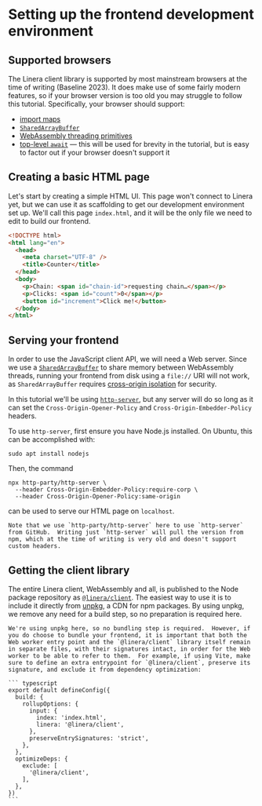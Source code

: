 # Setting up the frontend development environment

## Supported browsers

The Linera client library is supported by most mainstream browsers at the time
of writing (Baseline 2023). It does make use of some fairly modern features, so
if your browser version is too old you may struggle to follow this tutorial.
Specifically, your browser should support:

- [import maps](https://caniuse.com/import-maps)
- [`SharedArrayBuffer`](https://caniuse.com/sharedarraybuffer)
- [WebAssembly threading primitives](https://caniuse.com/wasm-threads)
- [top-level `await`](https://caniuse.com/mdn-javascript_operators_await_top_level)
  — this will be used for brevity in the tutorial, but is easy to factor out if
  your browser doesn't support it

## Creating a basic HTML page

Let's start by creating a simple HTML UI. This page won't connect to Linera yet,
but we can use it as scaffolding to get our development environment set up.
We'll call this page `index.html`, and it will be the only file we need to edit
to build our frontend.

```html
<!DOCTYPE html>
<html lang="en">
  <head>
    <meta charset="UTF-8" />
    <title>Counter</title>
  </head>
  <body>
    <p>Chain: <span id="chain-id">requesting chain…</span></p>
    <p>Clicks: <span id="count">0</span></p>
    <button id="increment">Click me!</button>
  </body>
</html>
```

## Serving your frontend

In order to use the JavaScript client API, we will need a Web server. Since we
use a
[`SharedArrayBuffer`](https://developer.mozilla.org/en-US/docs/Web/JavaScript/Reference/Global_Objects/SharedArrayBuffer)
to share memory between WebAssembly threads, running your frontend from disk
using a `file://` URI will not work, as `SharedArrayBuffer` requires
[cross-origin isolation](https://developer.mozilla.org/en-US/docs/Web/API/Window/crossOriginIsolated)
for security.

In this tutorial we'll be using
[`http-server`](https://github.com/http-party/http-server), but any server will
do so long as it can set the `Cross-Origin-Opener-Policy` and
`Cross-Origin-Embedder-Policy` headers.

To use `http-server`, first ensure you have Node.js installed. On Ubuntu, this
can be accomplished with:

```shellsession
sudo apt install nodejs
```

Then, the command

```shellsession
npx http-party/http-server \
  --header Cross-Origin-Embedder-Policy:require-corp \
  --header Cross-Origin-Opener-Policy:same-origin
```

can be used to serve our HTML page on `localhost`.

```admonish info
Note that we use `http-party/http-server` here to use `http-server`
from GitHub.  Writing just `http-server` will pull the version from
npm, which at the time of writing is very old and doesn't support
custom headers.
```

## Getting the client library

The entire Linera client, WebAssembly and all, is published to the Node package
repository as [`@linera/client`](https://www.npmjs.com/package/@linera/client).
The easiest way to use it is to include it directly from
[unpkg](https://unpkg.com/), a CDN for npm packages. By using unpkg, we remove
any need for a build step, so no preparation is required here.

````admonish warning title="A note on bundlers"
We're using unpkg here, so no bundling step is required.  However, if
you do choose to bundle your frontend, it is important that both the
Web worker entry point and the `@linera/client` library itself remain
in separate files, with their signatures intact, in order for the Web
worker to be able to refer to them.  For example, if using Vite, make
sure to define an extra entrypoint for `@linera/client`, preserve its
signature, and exclude it from dependency optimization:

``` typescript
export default defineConfig({
  build: {
    rollupOptions: {
      input: {
        index: 'index.html',
        linera: '@linera/client',
      },
      preserveEntrySignatures: 'strict',
    },
  },
  optimizeDeps: {
    exclude: [
      '@linera/client',
    ],
  },
})
```
````
